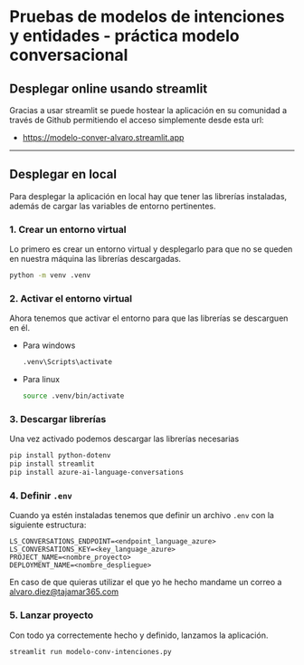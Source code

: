 # Pruebas de modelos de intenciones y entidades - práctica modelo conversacional

## Desplegar online usando streamlit
Gracias a usar streamlit se puede hostear la aplicación en su comunidad a través de Github permitiendo el acceso simplemente desde esta url:

- https://modelo-conver-alvaro.streamlit.app

---

## Desplegar en local

Para desplegar la aplicación en local hay que tener las librerías instaladas, además de cargar las variables de entorno pertinentes. 

### 1. Crear un entorno virtual 

Lo primero es crear un entorno virtual y desplegarlo para que no se queden en nuestra máquina las librerías descargadas.

```bash
python -m venv .venv
```

### 2. Activar el entorno virtual
Ahora tenemos que activar el entorno para que las librerías se descarguen en él.

- Para windows
    ```bash
    .venv\Scripts\activate
    ```

- Para linux
    ```bash
    source .venv/bin/activate
    ```

### 3. Descargar librerías
Una vez activado podemos descargar las librerías necesarias
```bash
pip install python-dotenv
pip install streamlit
pip install azure-ai-language-conversations
```

### 4. Definir `.env`
Cuando ya estén instaladas tenemos que definir un archivo `.env` con la siguiente estructura:
```
LS_CONVERSATIONS_ENDPOINT=<endpoint_language_azure>
LS_CONVERSATIONS_KEY=<key_language_azure>
PROJECT_NAME=<nombre_proyecto>
DEPLOYMENT_NAME=<nombre_despliegue>
```

En caso de que quieras utilizar el que yo he hecho mandame un correo a alvaro.diez@tajamar365.com

### 5. Lanzar proyecto
Con todo ya correctemente hecho y definido, lanzamos la aplicación.
```bash
streamlit run modelo-conv-intenciones.py
```



